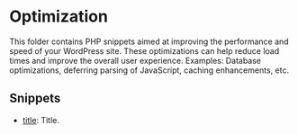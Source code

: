 # Optimization

This folder contains PHP snippets aimed at improving the performance and speed of your WordPress site. These optimizations can help reduce load times and improve the overall user experience.
Examples: Database optimizations, deferring parsing of JavaScript, caching enhancements, etc.

## Snippets

- [title](#): Title.

